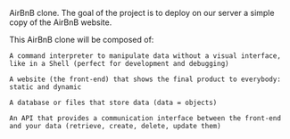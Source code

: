 AirBnB clone. The goal of the project is to deploy on our server a simple copy of the AirBnB website.

This AirBnB clone will be composed of:

    A command interpreter to manipulate data without a visual interface, like in a Shell (perfect for development and debugging)

    A website (the front-end) that shows the final product to everybody: static and dynamic

    A database or files that store data (data = objects)

    An API that provides a communication interface between the front-end and your data (retrieve, create, delete, update them)


